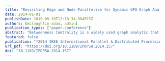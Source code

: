 ```yaml
---
title: "Revisiting Edge and Node Parallelism for Dynamic GPU Graph Analytics"
date: 2014-01-01
publishDate: 2019-09-10T12:18:34.384573Z
authors: [mclaughlin-adam, admin]
publication_types: ["paper-conference"]
abstract: "Betweenness Centrality is a widely used graph analytic that has applications such as finding influential people in social networks, analyzing power grids, and studying protein interactions. However, its complexity makes its exact computation infeasible for large graphs of interest. Furthermore, networks tend to change over time, invalidating previously calculated results and encouraging new analyses regarding how centrality metrics vary with time. While GPUs have dominated regular, structured application domains, their high memory throughput and massive parallelism has made them a suitable target architecture for irregular, unstructured applications as well. In this paper we compare and contrast two GPU implementations of an algorithm for dynamic betweenness centrality. We show that typical network updates affect the centrality scores of a surprisingly small subset of the total number of vertices in the graph. By efficiently mapping threads to units of work we achieve up to a 110x speedup over a CPU implementation of the algorithm and can update the analytic 45x faster on average than a static recomputation on the GPU."
featured: false
publication: "*2014 IEEE International Parallel & Distributed Processing Symposium Workshops, Phoenix, AZ, USA, May 19-23, 2014*"
url_pdf: "https://doi.org/10.1109/IPDPSW.2014.157"
doi: "10.1109/IPDPSW.2014.157"
---
```


